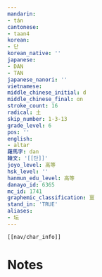 ```yaml
---
mandarin:
- tán
cantonese:
- taan4
korean:
- 단
korean_native: ''
japanese:
- DAN
- TAN
japanese_nanori: ''
vietnamese:
middle_chinese_initial: d
middle_chinese_final: ɑn
stroke_count: 16
radical: 土
skip_number: 1-3-13
grade_level: 6
pos: ''
english:
- altar
羅馬字: dan
韓文: '[[단]]'
joyo_level: 高等
hsk_level: ''
hanmun_edu_level: 高等
danayo_id: 6365
mc_id: 1741
graphemic_classification: 亶
stand_in: 'TRUE'
aliases:
- 坛
---
```

```meta-bind-embed
[[nav/char_info]]
```

# Notes
